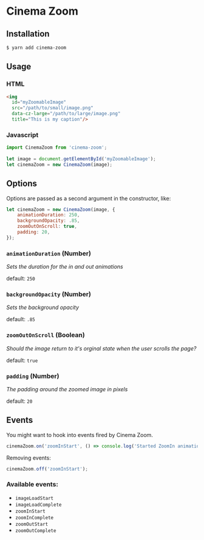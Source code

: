 # Cinema Zoom

## Installation

```bash
$ yarn add cinema-zoom
```

## Usage
### HTML

```html
<img 
  id="myZoomableImage"
  src="/path/to/small/image.png" 
  data-cz-large="/path/to/large/image.png"
  title="This is my caption"/> 
```

### Javascript

```javascript
import CinemaZoom from 'cinema-zoom';
  
let image = document.getElementById('myZoomableImage');
let cinemaZoom = new CinemaZoom(image);
```

## Options

Options are passed as a second argument in the constructor, like:

```javascript
let cinemaZoom = new CinemaZoom(image, {
	animationDuration: 250,
	backgroundOpacity: .85,
	zoomOutOnScroll: true,
	padding: 20,
});
```

### `animationDuration` (Number)
_Sets the duration for the in and out animations_

default: `250`

### `backgroundOpacity` (Number)
_Sets the background opacity_

default: `.85`

### `zoomOutOnScroll` (Boolean)
_Should the image return to it's orginal state when the user scrolls the page?_

default: `true`

### `padding` (Number)
_The padding around the zoomed image in pixels_

default: `20`

## Events

You might want to hook into events fired by Cinema Zoom.

```javascript
cinemaZoom.on('zoomInStart', () => console.log('Started ZoomIn animation'));
```

Removing events:

```javascript
cinemaZoom.off('zoomInStart');
```

### Available events:

- `imageLoadStart`
- `imageLoadComplete`
- `zoomInStart`
- `zoomInComplete`
- `zoomOutStart`
- `zoomOutComplete`